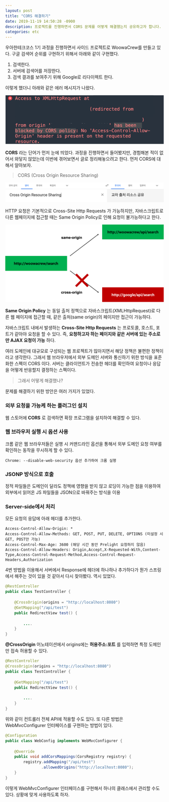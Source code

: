 ```yaml
---
layout: post
title: "CORS 해결하기"
date: 2019-11-19 14:50:28 -0900
description: 프로젝트를 진행하면서 CORS 문제를 어떻게 해결했는지 공유하고자 합니다.
categories: etc
---
```


<div>
우아한테크코스 1기 과정을 진행하면서 사이드 프로젝트로 WoowaCrew를 만들고 있다. 구글 검색어 순위를 구현하기 위해서 아래와 같이 구현했다.

1. 검색한다.
2. 서버에 검색어를 저장한다.
3. 검색 결과를 보여주기 위해 Google로 리다이렉트 한다.

이렇게 했더니 아래와 같은 에러 메시지가 나왔다.

![cors-error](/assets/img/cors/cors-1.png)

**CORS** 라는 단어가 먼저 눈에 띄었다. 과정을 진행하면서 들어봤지만, 경험해본 적이 없어서 와닿지 않았는데 이번에 겪어보면서 글로 정리해놓으려고 한다. 먼저 CORS에 대해서 알아보자.
</div>
<div>
<blockquote>CORS (Cross Origin Resource Sharing)</blockquote>

![cors-2](/assets/img/cors/cors-2.png)

 HTTP 요청은 기본적으로 Cross-Site Http Requests 가 가능하지만, 자바스크립트로 다른 웹페이지에 접근할 때는 Same Origin Policy로 인해 요청이 불가능하다고 한다.

![cors-3](/assets/img/cors/cors-3.png)

**Same Origin Policy** 는 동일 출처 정책으로 자바스크립트(XMLHttpRequest)로 다른 웹 페이지에 접근할 때, 같은 출처(same origin)의 페이지만 접근이 가능하다.

자바스크립트 내에서 발생하는 **Cross-Site Http Requests** 는 프로토콜, 호스트, 포트가 같아야 요청을 할 수 있다. 즉, **요청하고자 하는 페이지와 같은 서버에 있는 주소로만 AJAX 요청이 가능** 하다.

여러 도메인에 대규모로 구성되는 웹 프로젝트가 많아지면서 해당 정책은 불편한 정책이라고 생각한다. 그래서 웹 브라우저에서 외부 도메인 서버와 통신하기 위한 방식을 표준화한 스펙이 CORS 이다. 서버는 클라이언트가 전송한 헤더를 확인하여 요청이나 응답을 어떻게 반응할지 결정하는 스펙이다.
</div>
<div>
<blockquote> 그래서 어떻게 해결했나? </blockquote>

문제를 해결하기 위한 방안은 여러 가지가 있었다.

### 외부 요청을 가능케 하는 플러그인 설치
웹 스토어에 **CORS** 로 검색하면 확장 프로그램을 설치하여 해결할 수 있다.

### 웹 브라우저 실행 시 옵션 사용
크롬 같은 웹 브라우저들은 실행 시 커맨드라인 옵션을 통해서 외부 도메인 요청 여부를 확인하는 동작을 무시하게 할 수 있다.
```
Chrome: --disable-web-security 옵션 추가하여 크롬 실행
```

### JSONP 방식으로 호출
정적 파일들은 도메인이 달라도 정책에 영향을 받지 않고 로딩이 가능한 점을 이용하여 외부에서 읽어온 JS 파일들을 JSON으로 바꿔주는 방식을 이용

### Server-side에서 처리
모든 요청의 응답에 아래 헤더를 추가한다.
```
Access-Control-Allow-Origin: *
Access-Control-Allow-Methods: GET, POST, PUT, DELETE, OPTIONS (미설정 시 GET, POST만 가능)
Access-Control-Max-Age: 3600 (해당 시간 동안 Prelight 요청하지 않음)
Access-Control-Allow-Headers: Origin,Accept,X-Requested-With,Content-Type,Access-Control-Request-Method,Access-Control-Request-Headers,Authorization
```
</div>

<div>
4번 방법을 이용해서 서버에서 Response에 헤더에 하나하나 추가하다가 뭔가 스프링에서 해주는 것이 있을 것 같아서 다시 찾아봤다. 역시 있었다.

```java
@RestController
public class TestController {

    @CrossOrigin(origins = "http://localhost:8080")
    @GetMapping("/api/test")
    public RedirectView test() {

        ....
    }
}
```

**@CrossOrigin** 어노테이션에서 origins에는 **허용주소:포트** 를 입력하면 특정 도메인만 접속 허용할 수 있다.

```java
@RestController
@CrossOrigin(origins = "http://localhost:8080")
public class TestController {

    @GetMapping("/api/test")
    public RedirectView test() {

        ....
    }
}
```

위와 같이 컨트롤러 전체 API에 적용할 수도 있다.
또 다른 방법은 WebMvcConfigurer 인터페이스를 구현하는 방법이 있다.

```java
@Configuration
public class WebConfig implements WebMvcConfigurer {

    @Override
    public void addCorsMappings(CorsRegistry registry) {
        registry.addMapping("/api/test")
                .allowedOrigins("http://localhost:8080");
    }
}
```
이렇게 WebMvcConfigurer 인터페이스를 구현해서 하나의 클래스에서 관리할 수도 있다. 상황에 맞게 사용하도록 하자.
</div>

